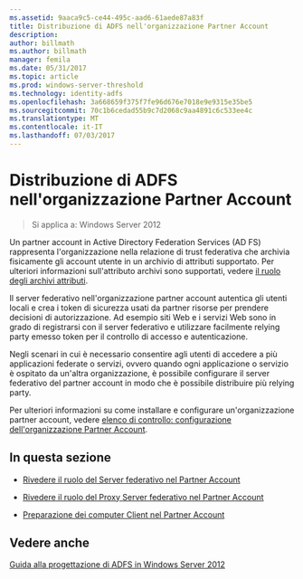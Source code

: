 ```yaml
---
ms.assetid: 9aaca9c5-ce44-495c-aad6-61aede87a83f
title: Distribuzione di ADFS nell'organizzazione Partner Account
description: 
author: billmath
ms.author: billmath
manager: femila
ms.date: 05/31/2017
ms.topic: article
ms.prod: windows-server-threshold
ms.technology: identity-adfs
ms.openlocfilehash: 3a668659f375f7fe96d676e7018e9e9315e35be5
ms.sourcegitcommit: 70c1b6cedad55b9c7d2068c9aa4891c6c533ee4c
ms.translationtype: MT
ms.contentlocale: it-IT
ms.lasthandoff: 07/03/2017
---
```

# <a name="deploying-ad-fs-in-the-account-partner-organization"></a>Distribuzione di ADFS nell'organizzazione Partner Account

>Si applica a: Windows Server 2012

Un partner account in Active Directory Federation Services \(AD FS\) rappresenta l'organizzazione nella relazione di trust federativa che archivia fisicamente gli account utente in un archivio di attributi supportato. Per ulteriori informazioni sull'attributo archivi sono supportati, vedere [il ruolo degli archivi attributi](../../ad-fs/technical-reference/The-Role-of-Attribute-Stores.md).  
  
Il server federativo nell'organizzazione partner account autentica gli utenti locali e crea i token di sicurezza usati da partner risorse per prendere decisioni di autorizzazione. Ad esempio siti Web e i servizi Web sono in grado di registrarsi con il server federativo e utilizzare facilmente relying party emesso token per il controllo di accesso e autenticazione.  
  
Negli scenari in cui è necessario consentire agli utenti di accedere a più applicazioni federate o servizi, ovvero quando ogni applicazione o servizio è ospitato da un'altra organizzazione, è possibile configurare il server federativo del partner account in modo che è possibile distribuire più relying party.  
  
Per ulteriori informazioni su come installare e configurare un'organizzazione partner account, vedere [elenco di controllo: configurazione dell'organizzazione Partner Account](../../ad-fs/deployment/Checklist--Configuring-the-Account-Partner-Organization.md).  
  
## <a name="in-this-section"></a>In questa sezione  
  
-   [Rivedere il ruolo del Server federativo nel Partner Account](Review-the-Role-of-the-Federation-Server-in-the-Account-Partner.md)  
  
-   [Rivedere il ruolo del Proxy Server federativo nel Partner Account](Review-the-Role-of-the-Federation-Server-Proxy-in-the-Account-Partner.md)  
  
-   [Preparazione dei computer Client nel Partner Account](Prepare-Client-Computers-in-the-Account-Partner.md)  
  
## <a name="see-also"></a>Vedere anche
[Guida alla progettazione di ADFS in Windows Server 2012](AD-FS-Design-Guide-in-Windows-Server-2012.md)
